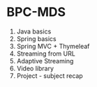# BPC-MDS
1) Java basics
2) Spring basics
3) Spring MVC + Thymeleaf
4) Streaming from URL
5) Adaptive Streaming
6) Video library
7) Project - subject recap
